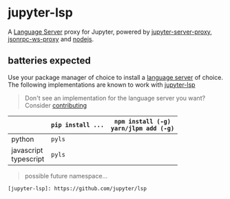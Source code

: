 # jupyter-lsp

A [Language Server][language-server] proxy for Jupyter, powered by [jupyter-server-proxy][],
[jsonrpc-ws-proxy][] and [nodejs][].

## batteries expected

Use your package manager of choice to install a [language server][lsp-implementations]
of choice. The following implementations are known to work with [jupyter-lsp][]

> Don't see an implementation for the language server you want? Consider
> [contributing](./CONTRIBUTING.md#connectors)

|                           | `pip install ...` | `npm install (-g)` <br/>`yarn/jlpm add (-g)` |
| ------------------------- | ----------------- | :------------------------------------------: |
| python                    | `pyls`            |                                              |
| javascript<br/>typescript | `pyls`            |                                              |

[language-server]: https://microsoft.github.io/language-server-protocol/specification
[jupyter-server-proxy]: https://github.com/jupyterhub/jupyter-server-proxy
[jsonrpc-ws-proxy]: https://github.com/wylieconlon/jsonrpc-ws-proxy
[nodejs]: https://github.com/nodejs/node
[lsp-implementations]: https://microsoft.github.io/language-server-protocol/implementors/servers
[jupyter-lsp]: https://github.com/krassowski/jupyterlab-lsp.git

> possible future namespace...

```
[jupyter-lsp]: https://github.com/jupyter/lsp
```
